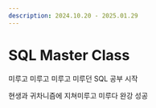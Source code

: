 ```yaml
---
description: 2024.10.20 - 2025.01.29
---
```


# SQL Master Class

미루고 미루고  미루고 미루던  SQL 공부 시작

현생과 귀차니즘에 지쳐미루고 미루다 완강 성공

